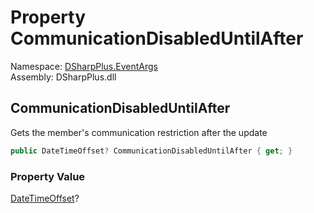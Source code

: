 # Property CommunicationDisabledUntilAfter

Namespace: [DSharpPlus.EventArgs](DSharpPlus.EventArgs.md)  
Assembly: DSharpPlus.dll

## <a id="DSharpPlus_EventArgs_GuildMemberUpdateEventArgs_CommunicationDisabledUntilAfter"></a>CommunicationDisabledUntilAfter

Gets the member's communication restriction after the update

```csharp
public DateTimeOffset? CommunicationDisabledUntilAfter { get; }
```

### Property Value

[DateTimeOffset](https://learn.microsoft.com/dotnet/api/system.datetimeoffset)?

